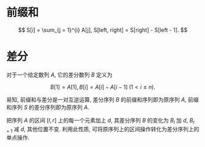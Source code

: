 # 前缀和

$$
S[i] = \sum_{j = 1}^{i} A[j],
S[left, right] = S[right] - S[left - 1].
$$

# 差分

对于一个给定数列 $A$, 它的差分数列 $B$ 定义为

$$
B[1] = A[1], B[i] = A[i] - A[i - 1] \; (1 < i \leqslant n).
$$

易知, 前缀和与差分是一对互逆运算, 差分序列 $B$ 的前缀和序列即为原序列 $A$, 前缀和序列 $S$ 的差分序列即为原序列 $A$.

把序列 $A$ 的区间 $[l, r]$ 上的每一个元素加上 $d$, 其差分序列 $B$ 的变化为 $B_l$ 加 $d$, $B_{r + 1}$ 减 $d$, 其他位置不变. 利用此性质, 可将原序列上的区间操作转化为差分序列上的单点操作.